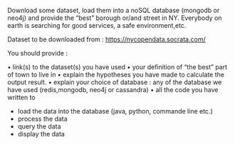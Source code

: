 Download some dataset, load them into a noSQL database (mongodb or neo4j) and provide the “best” borough or/and street in NY.
Everybody on earth is searching for good services, a safe environment,etc.

Dataset to be downloaded from : https://nycopendata.socrata.com/

You should provide :

• link(s) to the dataset(s) you have used
• your definition of “the best” part of town to live in
• explain the hypotheses you have made to calculate the output result.
• explain your choice of database : any of the database we have used (redis,mongodb, neo4j or cassandra)
• all the code you have written to

  - load the data into the database (java, python, commande line etc.)
  - process the data
  - query the data
  - display the data
